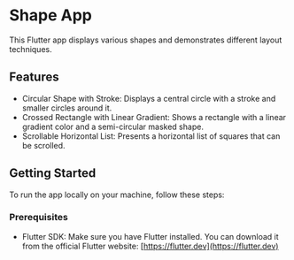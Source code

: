 # Shape App

This Flutter app displays various shapes and demonstrates different layout techniques.

## Features

- Circular Shape with Stroke: Displays a central circle with a stroke and smaller circles around it.
- Crossed Rectangle with Linear Gradient: Shows a rectangle with a linear gradient color and a semi-circular masked shape.
- Scrollable Horizontal List: Presents a horizontal list of squares that can be scrolled.

## Getting Started

To run the app locally on your machine, follow these steps:

### Prerequisites

- Flutter SDK: Make sure you have Flutter installed. You can download it from the official Flutter website: [https://flutter.dev](https://flutter.dev)



  
